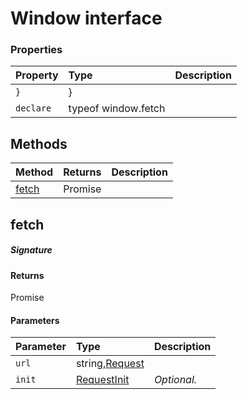 # Window interface





### Properties

| Property	   | Type	| Description|
|:-------------|:-------|:-----------|
|`}`      | } |  |
|`declare`      | typeof window.fetch |  |




## Methods

| Method	   |  Returns	| Description|
|:-------------|:-------|:-----------|
|[fetch](#fetch)      | Promise<Response> |  |



## fetch



##### Signature

#### Returns
Promise<Response>

#### Parameters


| Parameter	   | Type    | Description |
|:-------------|:---------------|:------------|
| `url`    | string,[Request](Request.md) |  |
| `init`    | [RequestInit](RequestInit.md) | _Optional._ |

